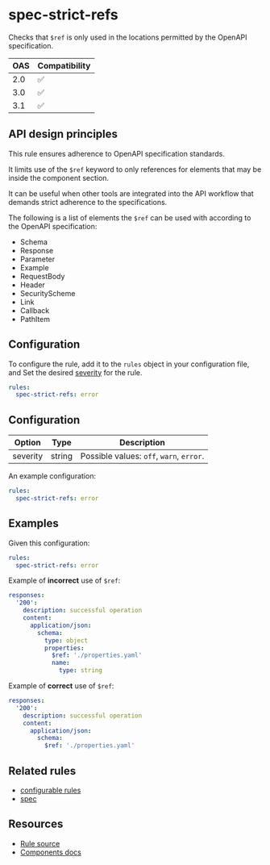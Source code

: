 # spec-strict-refs

Checks that `$ref` is only used in the locations permitted by the OpenAPI specification.

| OAS | Compatibility |
| --- | ------------- |
| 2.0 | ✅            |
| 3.0 | ✅            |
| 3.1 | ✅            |

## API design principles

This rule ensures adherence to OpenAPI specification standards.

It limits  use of the `$ref` keyword to only references for elements that may be inside the component section.

It can be useful when other tools are integrated into the API workflow that demands strict adherence to the specifications.

The following is a list of elements the `$ref` can be used with according to the OpenAPI specification:

- Schema
- Response
- Parameter
- Example
- RequestBody
- Header
- SecurityScheme
- Link
- Callback
- PathItem

## Configuration

To configure the rule, add it to the `rules` object in your configuration file, and
Set the desired [severity](/docs/cli/rules.md#severity-settings) for the rule.

```yaml
rules:
  spec-strict-refs: error
```

## Configuration

| Option   | Type   | Description                              |
| -------- | ------ | ---------------------------------------- |
| severity | string | Possible values: `off`, `warn`, `error`. |

An example configuration:

```yaml
rules:
  spec-strict-refs: error
```

## Examples

Given this configuration:

```yaml
rules:
  spec-strict-refs: error
```

Example of **incorrect** use of `$ref`:

```yaml Example
responses:
  '200':
    description: successful operation
    content:
      application/json:
        schema:
          type: object
          properties:
            $ref: './properties.yaml'
            name:
              type: string
```

Example of **correct** use of `$ref`:

```yaml Example
responses:
  '200':
    description: successful operation
    content:
      application/json:
        schema:
          $ref: './properties.yaml'
```

## Related rules

- [configurable rules](./configurable-rules.md)
- [spec](./spec.md)

## Resources

- [Rule source](https://github.com/Redocly/redocly-cli/blob/main/packages/core/src/rules/common/spec-strict-refs.ts)
- [Components docs](https://redocly.com/docs/openapi-visual-reference/reference/)
